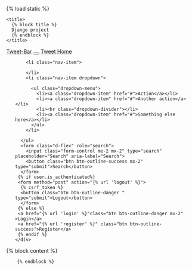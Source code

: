  {% load static %}
<!DOCTYPE html>
<html lang="en" data-bs-theme="dark">
  <head>
    <meta charset="UTF-8">
    <meta name="viewport" content="width=device-width, initial-scale=1.0">
    <link href="https://cdn.jsdelivr.net/npm/bootstrap@5.3.3/dist/css/bootstrap.min.css" rel="stylesheet" integrity="sha384-QWTKZyjpPEjISv5WaRU9OFeRpok6YctnYmDr5pNlyT2bRjXh0JMhjY6hW+ALEwIH" crossorigin="anonymous">

    <title>
      {% block title %}
      Django project
      {% endblock %}
    </title>
  </head>
  <body>
    <nav class="navbar navbar-expand-lg bg-body-tertiary">
  <div class="container-fluid">
    <a class="navbar-brand" href="#">Tweet-Bar</a>
    <button class="navbar-toggler" type="button" data-bs-toggle="collapse" data-bs-target="#navbarScroll" aria-controls="navbarScroll" aria-expanded="false" aria-label="Toggle navigation">
      <span class="navbar-toggler-icon"></span>
    </button>
    <a href="{% url 'tweet_list' %}" class="btn btn.primary mx-2"> Tweet Home</a>
    <div class="collapse navbar-collapse" id="navbarScroll">
      <ul class="navbar-nav me-auto my-2 my-lg-0 navbar-nav-scroll" style="--bs-scroll-height: 100px;">
        
        
        
        <li class="nav-item">
          
        </li>
        <li class="nav-item dropdown">
          
          <ul class="dropdown-menu">
            <li><a class="dropdown-item" href="#">Action</a></li>
            <li><a class="dropdown-item" href="#">Another action</a></li>
            <li><hr class="dropdown-divider"></li>
            <li><a class="dropdown-item" href="#">Something else here</a></li>
          </ul>
        </li>
       
      </ul>
      <form class="d-flex" role="search">
        <input class="form-control me-2 mx-2" type="search" placeholder="Search" aria-label="Search">
        <button class="btn btn-outline-success mx-2" type="submit">Search</button>
      </form>
     {% if user.is_authenticated%}
     <form method="post" action="{% url 'logout' %}">
      {% csrf_token %}
      <button class="btn btn-outline-danger " type="submit">Logout</button>
      </form>
     {% else %}
     <a href="{% url 'login' %}"class="btn btn-outline-danger mx-2" >Login</a> 
     <a href="{% url 'register' %}" class="btn btn-outline-success">Register</a>
     {% endif %}
    </div>
  </div>
</nav>
    <div class="container">
        {% block content %}
        
        {% endblock %}
  </body>
</html> 
